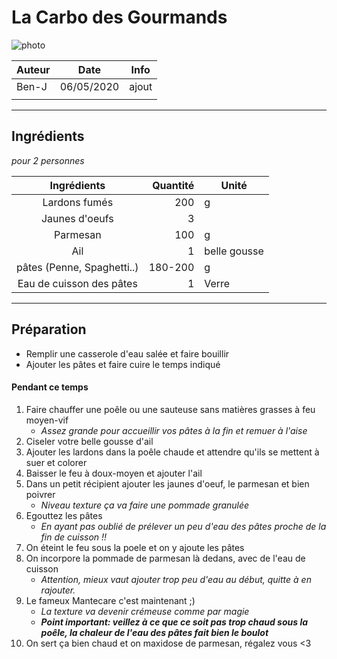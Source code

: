 # La Carbo des Gourmands

<!-- me transmettre une photo (jpg, png, etc) pour que je la mette ici -->
![photo](photos/<nom>.jpg)

| Auteur         | Date           | Info  |
| -------------- |:--------------:| ----- |
| Ben-J          | 06/05/2020     | ajout |
|                |                |       |

___

## Ingrédients

*pour 2 personnes*

| Ingrédients                | Quantité     | Unité
|:--------------------------:|-------------:|-------
| Lardons fumés              |           200| g
| Jaunes d'oeufs             |            3 |
| Parmesan                   |           100| g
| Ail                        |            1 | belle gousse
| pâtes (Penne, Spaghetti..) |       180-200| g
| Eau de cuisson des pâtes   |             1| Verre

___

## Préparation

* Remplir une casserole d'eau salée et faire bouillir
* Ajouter les pâtes et faire cuire le temps indiqué

#### Pendant ce temps

1. Faire chauffer une poêle ou une sauteuse sans matières grasses à feu moyen-vif
    * _Assez grande pour accueillir vos pâtes à la fin et remuer à l'aise_
2. Ciseler votre belle gousse d'ail
3. Ajouter les lardons dans la poêle chaude et attendre qu'ils se mettent à suer et colorer
4. Baisser le feu à doux-moyen et ajouter l'ail
5. Dans un petit récipient ajouter les jaunes d'oeuf, le parmesan et bien poivrer
    * _Niveau texture ça va faire une pommade granulée_
6. Egouttez les pâtes
    * _En ayant pas oublié de prélever un peu d'eau des pâtes proche de la fin de cuisson !!_
7. On éteint le feu sous la poele et on y ajoute les pâtes
8. On incorpore la pommade de parmesan là dedans, avec de l'eau de cuisson
    * _Attention, mieux vaut ajouter trop peu d'eau au début, quitte à en rajouter._
9. Le fameux Mantecare c'est maintenant ;)
    * _La texture va devenir crémeuse comme par magie_
    * **_Point important: veillez à ce que ce soit pas trop chaud sous la poêle, la chaleur de l'eau des pâtes fait bien le boulot_**
10. On sert ça bien chaud et on maxidose de parmesan, régalez vous <3
